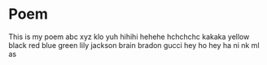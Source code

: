 # Poem
This is my poem
abc 
xyz
klo
yuh
hihihi
hehehe
hchchchc
kakaka
yellow
black
red
blue
green
lily 
jackson
brain
bradon
gucci
hey ho hey
ha 
ni 
nk 
ml 
as
